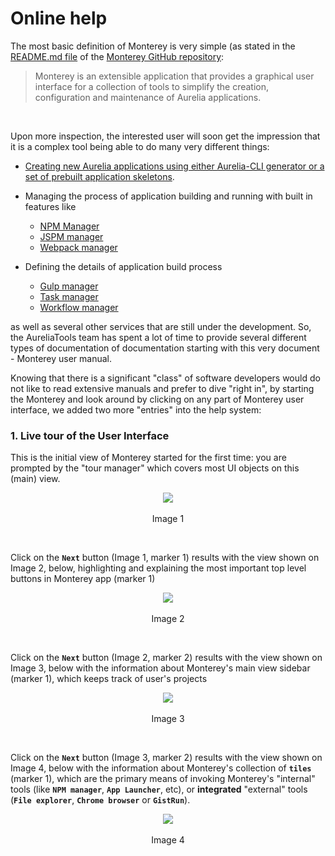 # Online help

The most basic definition of Monterey is very simple (as stated in the [README.md file](https://github.com/monterey-framework/monterey/blob/master/README.md) of the [Monterey GitHub repository](https://github.com/monterey-framework/monterey): 

> Monterey is an extensible application that provides a graphical user interface for a collection of tools to simplify the creation, configuration and maintenance of Aurelia applications.
<br>

Upon more inspection, the interested user will soon get the impression that it is a complex tool being able to do many very different things:

- [Creating new Aurelia applications using either Aurelia-CLI generator or a set of prebuilt application skeletons](./content/creating_new_application.html).

- Managing the process of application building and running with built in features like
  - [NPM Manager](./content/features/npm_manager.html)
  - [JSPM manager](./content/features/jspm_manager.html)
  - [Webpack manager](./content/features/webpack.html)


- Defining the details of application build process
  - [Gulp manager]()
  - [Task manager]()
  - [Workflow manager]()

as well as several other services that are still under the development. So, the AureliaTools team has spent a lot of time to provide several different types of documentation of documentation starting with this very document - Monterey user manual.

Knowing that there is a significant "class" of software developers would do not like to read extensive manuals and prefer to dive "right in", by starting the Monterey and look around by clicking on any part of Monterey user interface, we added two more "entries" into the help system:

### 1. Live tour of the User Interface

This is the initial view of Monterey started for the first time: you are prompted by the "tour manager" which covers most UI objects on this (main) view.

<p align=center>
  <img src="https://cloud.githubusercontent.com/assets/2712405/18611398/c4443dae-7d05-11e6-9106-8d4196d5da32.png"></img>
 <br><br>
Image 1
</p>

<br>

Click on the **`Next`** button (Image 1, marker 1) results with the view shown on Image 2, below, highlighting and explaining the most important top level buttons in Monterey app (marker 1)

<p align=center>
  <img src="https://cloud.githubusercontent.com/assets/2712405/18611421/b6c51f80-7d06-11e6-996f-d08830ffc90b.png"></img>
 <br><br>
Image 2
</p>

<br>

Click on the **`Next`** button (Image 2, marker 2) results with the view shown on Image 3, below with the information about Monterey's main view sidebar (marker 1), which keeps track of user's projects

<p align=center>
  <img src="https://cloud.githubusercontent.com/assets/2712405/18611449/a4c8ed10-7d07-11e6-8680-59fed717118a.png"></img>
 <br><br>
Image 3
</p>

<br>

Click on the **`Next`** button (Image 3, marker 2) results with the view shown on Image 4, below with the information about Monterey's collection of **`tiles`** (marker 1), which are the primary means of invoking Monterey's "internal" tools (like **`NPM manager`**, **`App Launcher`**, etc), or **integrated** "external" tools (**`File explorer`**, **`Chrome browser`** or **`GistRun`**).

<p align=center>
  <img src="https://cloud.githubusercontent.com/assets/2712405/18611529/ceb21762-7d09-11e6-84d1-03dfec52b5ef.png"></img>
 <br><br>
Image 4
</p>






